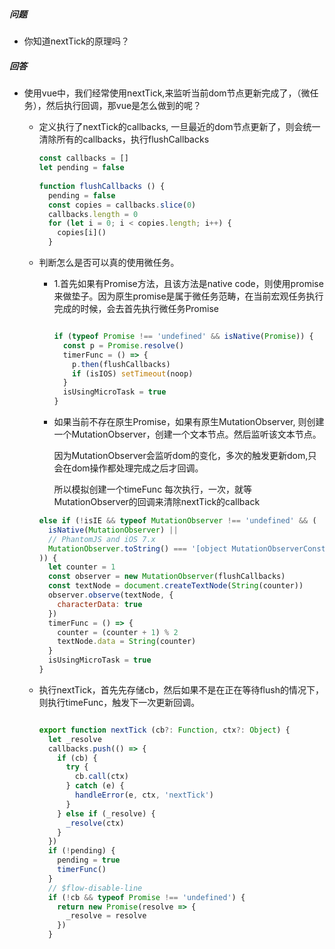 ###  

##### 问题

- 你知道nextTick的原理吗？

##### 回答

- 使用vue中，我们经常使用nextTick,来监听当前dom节点更新完成了，（微任务），然后执行回调，那vue是怎么做到的呢？

  - 定义执行了nextTick的callbacks, 一旦最近的dom节点更新了，则会统一清除所有的callbacks，执行flushCallbacks

    ```javascript
    const callbacks = []
    let pending = false
     
    function flushCallbacks () {
      pending = false
      const copies = callbacks.slice(0)
      callbacks.length = 0
      for (let i = 0; i < copies.length; i++) {
        copies[i]()
      }
    ```

  - 判断怎么是否可以真的使用微任务。

    - 1.首先如果有Promise方法，且该方法是native code，则使用promise来做垫子。因为原生promise是属于微任务范畴，在当前宏观任务执行完成的时候，会去首先执行微任务Promise

      ```javascript

      if (typeof Promise !== 'undefined' && isNative(Promise)) {
        const p = Promise.resolve()
        timerFunc = () => {
          p.then(flushCallbacks)
          if (isIOS) setTimeout(noop)
        }
        isUsingMicroTask = true
      }
      ```

    - 如果当前不存在原生Promise，如果有原生MutationObserver, 则创建一个MutationObserver，创建一个文本节点。然后监听该文本节点。

      因为MutationObserver会监听dom的变化，多次的触发更新dom,只会在dom操作都处理完成之后才回调。

      所以模拟创建一个timeFunc 每次执行，一次，就等MutationObserver的回调来清除nextTick的callback

    ```javascript
    else if (!isIE && typeof MutationObserver !== 'undefined' && (
      isNative(MutationObserver) ||
      // PhantomJS and iOS 7.x
      MutationObserver.toString() === '[object MutationObserverConstructor]'
    )) {
      let counter = 1
      const observer = new MutationObserver(flushCallbacks)
      const textNode = document.createTextNode(String(counter))
      observer.observe(textNode, {
        characterData: true
      })
      timerFunc = () => {
        counter = (counter + 1) % 2
        textNode.data = String(counter)
      }
      isUsingMicroTask = true
    }
    ```

  - 执行nextTick，首先先存储cb，然后如果不是在正在等待flush的情况下，则执行timeFunc，触发下一次更新回调。

    ```javascript

    export function nextTick (cb?: Function, ctx?: Object) {
      let _resolve
      callbacks.push(() => {
        if (cb) {
          try {
            cb.call(ctx)
          } catch (e) {
            handleError(e, ctx, 'nextTick')
          }
        } else if (_resolve) {
          _resolve(ctx)
        }
      })
      if (!pending) {
        pending = true
        timerFunc()
      }
      // $flow-disable-line
      if (!cb && typeof Promise !== 'undefined') {
        return new Promise(resolve => {
          _resolve = resolve
        })
      }
    ```

    ​

  ​	

  ​

  ​

  ​

  ​